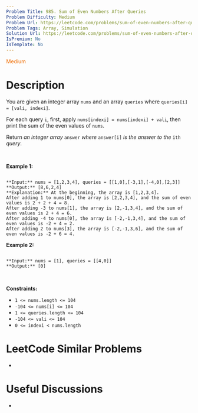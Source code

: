 ```yaml
---
Problem Title: 985. Sum of Even Numbers After Queries
Problem Difficulty: Medium
Problem Url: https://leetcode.com/problems/sum-of-even-numbers-after-queries/
Problem Tags: Array, Simulation
Solution Url: https://leetcode.com/problems/sum-of-even-numbers-after-queries/solution/
IsPremium: No
IsTemplate: No
---
```


<span style="color: rgb(239, 108, 0);">Medium</span>

# Description

You are given an integer array `nums` and an array `queries` where `queries[i] = [vali, indexi]`.


For each query `i`, first, apply `nums[indexi] = nums[indexi] + vali`, then print the sum of the even values of `nums`.


Return *an integer array* `answer` *where* `answer[i]` *is the answer to the* `ith` *query*.


 


**Example 1:**



```

**Input:** nums = [1,2,3,4], queries = [[1,0],[-3,1],[-4,0],[2,3]]
**Output:** [8,6,2,4]
**Explanation:** At the beginning, the array is [1,2,3,4].
After adding 1 to nums[0], the array is [2,2,3,4], and the sum of even values is 2 + 2 + 4 = 8.
After adding -3 to nums[1], the array is [2,-1,3,4], and the sum of even values is 2 + 4 = 6.
After adding -4 to nums[0], the array is [-2,-1,3,4], and the sum of even values is -2 + 4 = 2.
After adding 2 to nums[3], the array is [-2,-1,3,6], and the sum of even values is -2 + 6 = 4.

```

**Example 2:**



```

**Input:** nums = [1], queries = [[4,0]]
**Output:** [0]

```

 


**Constraints:**


* `1 <= nums.length <= 104`
* `-104 <= nums[i] <= 104`
* `1 <= queries.length <= 104`
* `-104 <= vali <= 104`
* `0 <= indexi < nums.length`




# LeetCode Similar Problems

- []()

# Useful Discussions

- []()
